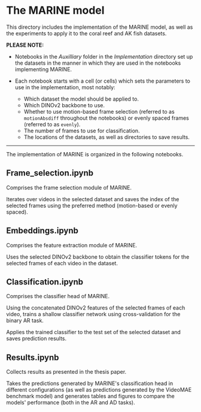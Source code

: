 # The MARINE model

This directory includes the implementation of the MARINE model, as well as the experiments to apply it to the coral reef and AK fish datasets.

**PLEASE NOTE:**

* Notebooks in the _Auxilliary_ folder in the _Implementation_ directory set up the datasets in the manner in which they are used in the notebooks implementing MARINE.

* Each notebook starts with a cell (or cells) which sets the parameters to use in the implementation, most notably:
  * Which dataset the model should be applied to.
  * Which DINOv2 backbone to use.
  * Whether to use motion-based frame selection (referred to as `motionAbsdiff` throughout the notebooks) or evenly spaced frames (referred to as `evenly`).
  * The number of frames to use for classification.
  * The locations of the datasets, as well as directories to save results.
 
---

The implementation of MARINE is organized in the following notebooks.

## Frame_selection.ipynb
Comprises the frame selection module of MARINE.

Iterates over videos in the selected dataset and saves the index of the selected frames using the preferred method (motion-based or evenly spaced).

## Embeddings.ipynb
Comprises the feature extraction module of MARINE.

Uses the selected DINOv2 backbone to obtain the classifier tokens for the selected frames of each video in the dataset.

## Classification.ipynb
Comprises the classifier head of MARINE.

Using the concatenated DINOv2 features of the selected frames of each video, trains a shallow classifier network using cross-validation for the binary AR task.

Applies the trained classifier to the test set of the selected dataset and saves prediction results.

## Results.ipynb
Collects results as presented in the thesis paper.

Takes the predictions generated by MARINE's classification head in different configurations (as well as predictions generated by the VideoMAE benchmark model) and generates tables and figures to compare the models' performance (both in the AR and AD tasks).
